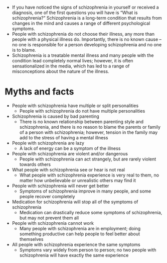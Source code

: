 * If you have noticed the signs of schizophrenia in yourself or
received a diagnosis, one of the first questions you will have is
“What is schizophrenia?” Schizophrenia is a long-term condition that
results from changes in the mind and causes a range of different
psychological symptoms.
* People with schizophrenia do not choose their illness, any more than
people with a physical illness do. Importantly, there is no known
cause – no one is responsible for a person developing schizophrenia
and no one is to blame.
* Schizophrenia is a treatable mental illness and many people with the
condition lead completely normal lives; however, it is often
sensationalized in the media, which has led to a range of
misconceptions about the nature of the illness.

# Myths and facts
* People with schizophrenia have multiple or split personalities
  - People with schizophrenia do not have multiple personalities
* Schizophrenia is caused by bad parenting
  - There is no known relationship between parenting style and
    schizophrenia, and there is no reason to blame the parents or
    family of a person with schizophrenia; however, tension in the
    family may add to the stress of having a mental illness
* People with schizophrenia are lazy
   - A lack of energy can be a symptom of the illness
* People with schizophrenia are violent and/or dangerous
   - People with schizophrenia can act strangely, but are rarely
     violent towards others
* What people with schizophrenia see or hear is not real
   - What people with schizophrenia experience is very real to them,
      no matter how unbelievable or unrealistic others may find it
* People with schizophrenia will never get better
   - Symptoms of schizophrenia improve in many people, and some people
      recover completely
* Medication for schizophrenia will stop all of the symptoms of
  schizophrenia
   - Medication can drastically reduce some symptoms of schizophrenia,
     but may not prevent them all
* People with schizophrenia cannot work
   - Many people with schizophrenia are in employment; doing something
      productive can help people to feel better about themselves
*  All people with schizophrenia experience the same symptoms
   - Symptoms vary widely from person to person; no two people with
     schizophrenia will have exactly the same experience
